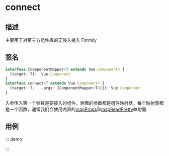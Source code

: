 # connect

## 描述

主要用于对第三方组件库的无侵入接入 Formily

## 签名

```ts
interface IComponentMapper<T extends Vue.Component> {
  (target: T):  Vue.Component
}
interface connect<T extends Vue.Component> {
  (target: T, ...args: IComponentMapper<T>[]): Vue.Component
}
```

入参传入第一个参数是要接入的组件，后面的参数都是组件映射器，每个映射器都是一个函数，通常我们会使用内置的[mapProps](/api/shared/map-props)和[mapReadPretty](/api/shared/map-read-pretty)映射器

## 用例

::: demo
<template>
  <FormProvider :form="form">
    <Form layout="vertical">
      <Field
        name="name"
        title="Name"
        required
        :decorator="[FormItem]"
        :component="[Input, { placeholder: 'Please Input' }]"
      />
      <FormConsumer>
        <template #default="{ form }">
          <Button
            type="primary"
            @click="() => {
              form.submit(log)
            }"
          >
            Submit
          </Button>
          <div style="white-space: pre;">{{JSON.stringify(form.values, null, 2)}}</div>
        </template>
      </FormConsumer>
    </Form>
  </FormProvider>
</template>

<script>
import { Form, Input, Button } from 'ant-design-vue';
import { createForm, isVoidField, setValidateLanguage } from '@formily/core'
import {
  FormProvider,
  FormConsumer,
  Field,
  connect,
  mapProps,
} from '@formily/vue'
import 'ant-design-vue/dist/antd.css';

setValidateLanguage('en')

const FormItem = connect(
  Form.Item,
  mapProps(
    {
      title: 'label',
      description: 'extra',
      required: true,
      validateStatus: true,
    },
    (props, field) => {
      return {
        ...props,
        help: field.errors?.length ? field.errors : undefined,
      }
    }
  )
)

export default {
  components: {
    FormProvider,
    FormConsumer,
    Field,
    Form,
    Button
  },
  data() {
    const form = createForm({ validateFirst: true })
    return {
      FormItem,
      Input,
      form
    }
  },
  methods: {
    log (...args) {
      console.log(...args)
    }
  }
}
</script>
:::
